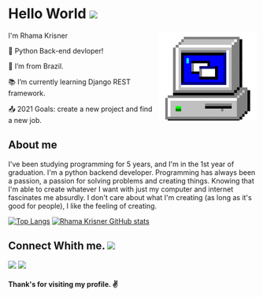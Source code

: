 # Hello World <img src="https://raw.githubusercontent.com/TheDudeThatCode/TheDudeThatCode/master/Assets/Earth.gif" width="20"> 
<img align="right" alt="PC GIF" src="https://github.com/TheDudeThatCode/TheDudeThatCode/blob/master/Assets/PC.gif" width="200" />

I'm Rhama Krisner

<!--
**rhama-krisner/Rhama-Krisner** is a ✨ _special_ ✨ repository because its `README.md` (this file) appears on your GitHub profile.

Here are some ideas to get you started:

-->
:snake: Python Back-end devloper! 

:house_with_garden: I’m from Brazil.

:books: I’m currently learning Django REST framework.

:outbox_tray: 2021 Goals: create a new project and find a new job.

 

## About me
I've been studying programming for 5 years, and I'm in the 1st year of graduation. I'm a python backend developer.
Programming has always been a passion, a passion for solving problems and creating things. Knowing that I'm able to create whatever I want with just my computer and internet fascinates me absurdly. I don't care about what I'm creating (as long as it's good for people), I like the feeling of creating.


[![Top Langs](https://github-readme-stats.vercel.app/api/top-langs/?username=rhama-krisner&langs_count=8&theme=dark)](https://github.com/rhama-krisner/)
[![Rhama Krisner GitHub stats](https://github-readme-stats.vercel.app/api?username=rhama-krisner&theme=dark)](https://github.com/rhama-krisner/)

## Connect Whith me. <img src="https://github.com/TheDudeThatCode/TheDudeThatCode/blob/master/Assets/Handshake.gif" height="32px">

<a href="https://www.linkedin.com/in/rhamakrisner/"><img src="https://img.icons8.com/color/48/000000/linkedin.png"/></a>
<a href="https://github.com/rhama-krisner"><img src="https://img.icons8.com/color/48/000000/github-2.png"/></a>


#### Thank's for visiting my profile. :v:
